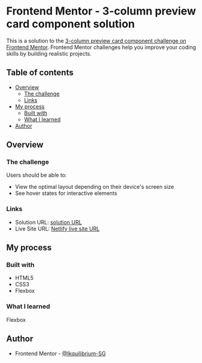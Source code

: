 # Frontend Mentor - 3-column preview card component solution

This is a solution to the [3-column preview card component challenge on Frontend Mentor](https://www.frontendmentor.io/challenges/3column-preview-card-component-pH92eAR2-). Frontend Mentor challenges help you improve your coding skills by building realistic projects. 

## Table of contents

- [Overview](#overview)
  - [The challenge](#the-challenge)
  - [Links](#links)
- [My process](#my-process)
  - [Built with](#built-with)
  - [What I learned](#what-i-learned)
- [Author](#author)



## Overview

### The challenge

Users should be able to:

- View the optimal layout depending on their device's screen size
- See hover states for interactive elements


### Links

- Solution URL: [solution URL](https://github.com/Just9krish/3-Column-preview-card/)
- Live Site URL: [Netlify live site URL](https://3-column-preview-card-by-just9krish.netlify.app/)

## My process

### Built with

- HTML5
- CSS3
- Flexbox

### What I learned

Flexbox

## Author

- Frontend Mentor - [@Ikquilibrium-SG](https://www.frontendmentor.io/profile/Ikquilibrium-SG)


